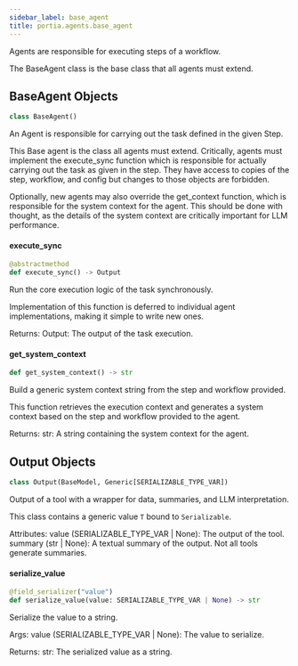```yaml
---
sidebar_label: base_agent
title: portia.agents.base_agent
---
```


Agents are responsible for executing steps of a workflow.

The BaseAgent class is the base class that all agents must extend.

## BaseAgent Objects

```python
class BaseAgent()
```

An Agent is responsible for carrying out the task defined in the given Step.

This Base agent is the class all agents must extend. Critically, agents must implement the
execute_sync function which is responsible for actually carrying out the task as given in
the step. They have access to copies of the step, workflow, and config but changes to those
objects are forbidden.

Optionally, new agents may also override the get_context function, which is responsible for
the system context for the agent. This should be done with thought, as the details of the system
context are critically important for LLM performance.

#### execute\_sync

```python
@abstractmethod
def execute_sync() -> Output
```

Run the core execution logic of the task synchronously.

Implementation of this function is deferred to individual agent implementations,
making it simple to write new ones.

Returns:
    Output: The output of the task execution.

#### get\_system\_context

```python
def get_system_context() -> str
```

Build a generic system context string from the step and workflow provided.

This function retrieves the execution context and generates a system context
based on the step and workflow provided to the agent.

Returns:
    str: A string containing the system context for the agent.

## Output Objects

```python
class Output(BaseModel, Generic[SERIALIZABLE_TYPE_VAR])
```

Output of a tool with a wrapper for data, summaries, and LLM interpretation.

This class contains a generic value `T` bound to `Serializable`.

Attributes:
    value (SERIALIZABLE_TYPE_VAR | None): The output of the tool.
    summary (str | None): A textual summary of the output. Not all tools generate summaries.

#### serialize\_value

```python
@field_serializer("value")
def serialize_value(value: SERIALIZABLE_TYPE_VAR | None) -> str
```

Serialize the value to a string.

Args:
    value (SERIALIZABLE_TYPE_VAR | None): The value to serialize.

Returns:
    str: The serialized value as a string.

